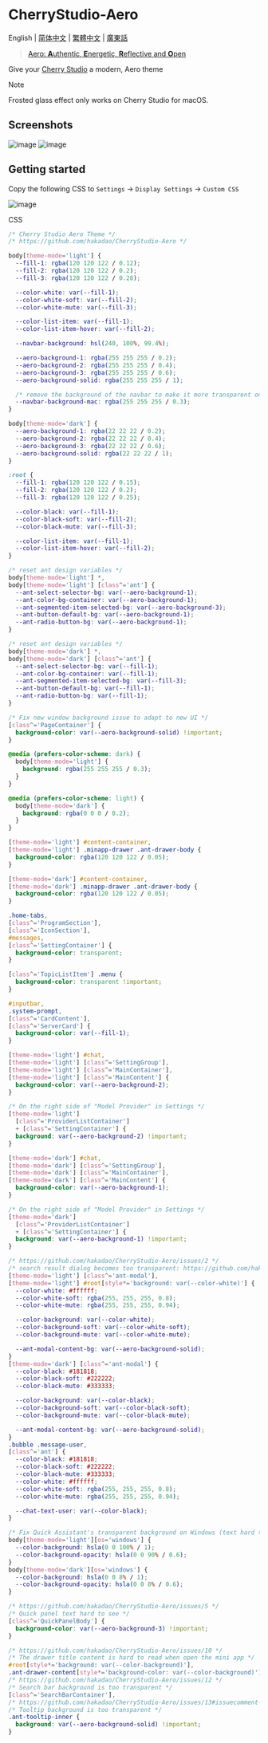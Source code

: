 # CherryStudio-Aero

English | [简体中文](README-cmn_CN.md) | [繁體中文](README-cmn_TW.md) | [廣東話](README-jyut.md)

> [Aero: **A**uthentic, **E**nergetic, **R**eflective and **O**pen](https://en.wikipedia.org/wiki/Windows_Aero)

Give your [Cherry Studio](https://github.com/CherryHQ/cherry-studio) a modern, Aero theme

> [!NOTE]
> Frosted glass effect only works on Cherry Studio for macOS.

## Screenshots

![image](https://github.com/user-attachments/assets/8a3fa8a6-e28b-4628-90c8-aadb00e7437a)
![image](https://github.com/user-attachments/assets/0865e220-8398-4564-acc7-33b04220d015)

<!--
![image](https://github.com/user-attachments/assets/f1b45077-49e7-4c04-8c5f-b5099d1020aa)
![image](https://github.com/user-attachments/assets/a1203c88-9efa-489b-b3e7-a5f41961fd9e)
![image](https://github.com/user-attachments/assets/86315ef8-9bdc-4525-a4cb-b143f8608414)
![image](https://github.com/user-attachments/assets/76d6ffdd-a6be-4694-98b8-69a788208b80)
-->

## Getting started

Copy the following CSS to `Settings` -> `Display Settings` -> `Custom CSS`

![image](https://github.com/user-attachments/assets/a8e595fb-d093-4972-b439-6dfb9029c9ae)

CSS

```css
/* Cherry Studio Aero Theme */
/* https://github.com/hakadao/CherryStudio-Aero */

body[theme-mode='light'] {
  --fill-1: rgba(120 120 122 / 0.12);
  --fill-2: rgba(120 120 122 / 0.2);
  --fill-3: rgba(120 120 122 / 0.28);

  --color-white: var(--fill-1);
  --color-white-soft: var(--fill-2);
  --color-white-mute: var(--fill-3);

  --color-list-item: var(--fill-1);
  --color-list-item-hover: var(--fill-2);

  --navbar-background: hsl(240, 100%, 99.4%);

  --aero-background-1: rgba(255 255 255 / 0.2);
  --aero-background-2: rgba(255 255 255 / 0.4);
  --aero-background-3: rgba(255 255 255 / 0.6);
  --aero-background-solid: rgba(255 255 255 / 1);

  /* remove the background of the navbar to make it more transparent on macOS */
  --navbar-background-mac: rgba(255 255 255 / 0.3);
}

body[theme-mode='dark'] {
  --aero-background-1: rgba(22 22 22 / 0.2);
  --aero-background-2: rgba(22 22 22 / 0.4);
  --aero-background-3: rgba(22 22 22 / 0.6);
  --aero-background-solid: rgba(22 22 22 / 1);
}

:root {
  --fill-1: rgba(120 120 122 / 0.15);
  --fill-2: rgba(120 120 122 / 0.2);
  --fill-3: rgba(120 120 122 / 0.25);

  --color-black: var(--fill-1);
  --color-black-soft: var(--fill-2);
  --color-black-mute: var(--fill-3);

  --color-list-item: var(--fill-1);
  --color-list-item-hover: var(--fill-2);
}

/* reset ant design variables */
body[theme-mode='light'] *,
body[theme-mode='light'] [class^='ant'] {
  --ant-select-selector-bg: var(--aero-background-1);
  --ant-color-bg-container: var(--aero-background-1);
  --ant-segmented-item-selected-bg: var(--aero-background-3);
  --ant-button-default-bg: var(--aero-background-1);
  --ant-radio-button-bg: var(--aero-background-1);
}

/* reset ant design variables */
body[theme-mode='dark'] *,
body[theme-mode='dark'] [class^='ant'] {
  --ant-select-selector-bg: var(--fill-1);
  --ant-color-bg-container: var(--fill-1);
  --ant-segmented-item-selected-bg: var(--fill-3);
  --ant-button-default-bg: var(--fill-1);
  --ant-radio-button-bg: var(--fill-1);
}

/* Fix new window background issue to adapt to new UI */
[class^='PageContainer'] {
  background-color: var(--aero-background-solid) !important;
}

@media (prefers-color-scheme: dark) {
  body[theme-mode='light'] {
    background: rgba(255 255 255 / 0.3);
  }
}

@media (prefers-color-scheme: light) {
  body[theme-mode='dark'] {
    background: rgba(0 0 0 / 0.2);
  }
}

[theme-mode='light'] #content-container,
[theme-mode='light'] .minapp-drawer .ant-drawer-body {
  background-color: rgba(120 120 122 / 0.05);
}

[theme-mode='dark'] #content-container,
[theme-mode='dark'] .minapp-drawer .ant-drawer-body {
  background-color: rgba(120 120 122 / 0.05);
}

.home-tabs,
[class^='ProgramSection'],
[class^='IconSection'],
#messages,
[class^='SettingContainer'] {
  background-color: transparent;
}

[class^='TopicListItem'] .menu {
  background-color: transparent !important;
}

#inputbar,
.system-prompt,
[class^='CardContent'],
[class^='ServerCard'] {
  background-color: var(--fill-1);
}

[theme-mode='light'] #chat,
[theme-mode='light'] [class^='SettingGroup'],
[theme-mode='light'] [class^='MainContainer'],
[theme-mode='light'] [class^='MainContent'] {
  background-color: var(--aero-background-2);
}

/* On the right side of "Model Provider" in Settings */
[theme-mode='light']
  [class^='ProviderListContainer']
  + [class^='SettingContainer'] {
  background: var(--aero-background-2) !important;
}

[theme-mode='dark'] #chat,
[theme-mode='dark'] [class^='SettingGroup'],
[theme-mode='dark'] [class^='MainContainer'],
[theme-mode='dark'] [class^='MainContent'] {
  background-color: var(--aero-background-1);
}

/* On the right side of "Model Provider" in Settings */
[theme-mode='dark']
  [class^='ProviderListContainer']
  + [class^='SettingContainer'] {
  background: var(--aero-background-1) !important;
}

/* https://github.com/hakadao/CherryStudio-Aero/issues/2 */
/* search result dialog becomes too transparent: https://github.com/hakadao/CherryStudio-Aero/issues/11 */
[theme-mode='light'] [class^='ant-modal'],
[theme-mode='light'] #root[style*='background: var(--color-white)'] {
  --color-white: #ffffff;
  --color-white-soft: rgba(255, 255, 255, 0.8);
  --color-white-mute: rgba(255, 255, 255, 0.94);

  --color-background: var(--color-white);
  --color-background-soft: var(--color-white-soft);
  --color-background-mute: var(--color-white-mute);

  --ant-modal-content-bg: var(--aero-background-solid);
}
[theme-mode='dark'] [class^='ant-modal'] {
  --color-black: #181818;
  --color-black-soft: #222222;
  --color-black-mute: #333333;

  --color-background: var(--color-black);
  --color-background-soft: var(--color-black-soft);
  --color-background-mute: var(--color-black-mute);

  --ant-modal-content-bg: var(--aero-background-solid);
}
.bubble .message-user,
[class^='ant'] {
  --color-black: #181818;
  --color-black-soft: #222222;
  --color-black-mute: #333333;
  --color-white: #ffffff;
  --color-white-soft: rgba(255, 255, 255, 0.8);
  --color-white-mute: rgba(255, 255, 255, 0.94);

  --chat-text-user: var(--color-black);
}

/* Fix Quick Assistant's transparent background on Windows (text hard to see) */
body[theme-mode='light'][os='windows'] {
  --color-background: hsla(0 0 100% / 1);
  --color-background-opacity: hsla(0 0 90% / 0.6);
}
body[theme-mode='dark'][os='windows'] {
  --color-background: hsla(0 0 8% / 1);
  --color-background-opacity: hsla(0 0 8% / 0.6);
}

/* https://github.com/hakadao/CherryStudio-Aero/issues/5 */
/* Quick panel text hard to see */
[class^='QuickPanelBody'] {
  background-color: var(--aero-background-3) !important;
}

/* https://github.com/hakadao/CherryStudio-Aero/issues/10 */
/* The drawer title content is hard to read when open the mini app */
#root[style*='background: var(--color-background)'],
.ant-drawer-content[style*='background-color: var(--color-background)'],
/* https://github.com/hakadao/CherryStudio-Aero/issues/12 */
/* Search bar background is too transparent */
[class^='SearchBarContainer'],
/* https://github.com/hakadao/CherryStudio-Aero/issues/13#issuecomment-3105519544 */
/* Tooltip background is too transparent */
.ant-tooltip-inner {
  background: var(--aero-background-solid) !important;
}
```
